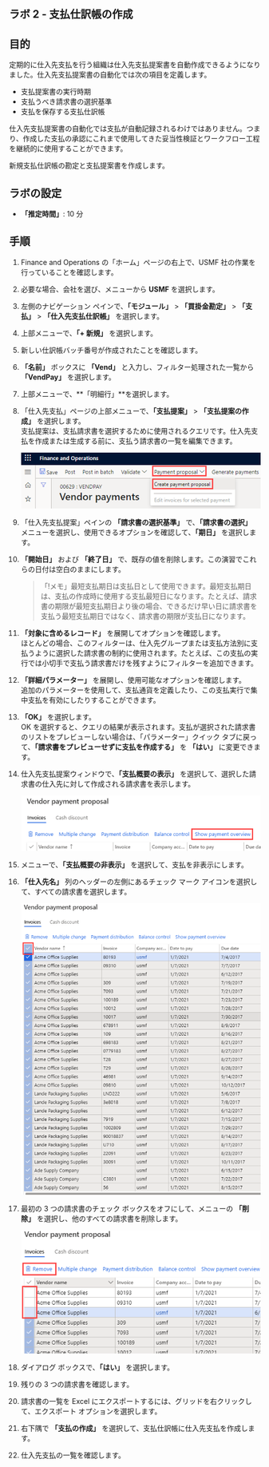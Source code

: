 ﻿---
lab:
    title: 'ラボ 2: 支払仕訳帳の作成'
    module: 'モジュール 2: Microsoft Dynamics 365 Finance の基礎を学ぶ'
---

## ラボ 2 - 支払仕訳帳の作成

## 目的

定期的に仕入先支払を行う組織は仕入先支払提案書を自動作成できるようになりました。仕入先支払提案書の自動化では次の項目を定義します。

- 支払提案書の実行時期
- 支払うべき請求書の選択基準
- 支払を保存する支払仕訳帳

仕入先支払提案書の自動化では支払が自動記録されるわけではありません。つまり、作成した支払の承認にこれまで使用してきた妥当性検証とワークフロー工程を継続的に使用することができます。

新規支払仕訳帳の勘定と支払提案書を作成します。

## ラボの設定

   - **「推定時間」**: 10 分

## 手順

1. Finance and Operations の「ホーム」ページの右上で、USMF 社の作業を行っていることを確認します。

1. 必要な場合、会社を選び、メニューから **USMF** を選択します。

1. 左側のナビゲーション ペインで、**「モジュール」** > **「買掛金勘定」** > **「支払」** > **「仕入先支払仕訳帳」** を選択します。

1. 上部メニューで、**「+ 新規」** を選択します。

1. 新しい仕訳帳バッチ番号が作成されたことを確認します。

1. **「名前」** ボックスに **「Vend」** と入力し、フィルター処理された一覧から **「VendPay」** を選択します。

1. 上部メニューで、**「明細行」**を選択します。

1. 「仕入先支払」ページの上部メニューで、**「支払提案」** > **「支払提案の作成」** を選択します。  
    支払提案は、支払請求書を選択するために使用されるクエリです。仕入先支払を作成または生成する前に、支払う請求書の一覧を編集できます。

    ![支払提案と支払提案の作成が強調表示された「仕入先支払」ページを表示したスクリーンショット](./media/lp2-m4-vendor-payment-proposal.png)

1. 「仕入先支払提案」ペインの **「請求書の選択基準」** で、**「請求書の選択」** メニューを選択し、使用できるオプションを確認して、**「期日」** を選択します。

1. **「開始日」** および **「終了日」** で、既存の値を削除します。この演習でこれらの日付は空白のままにします。

    >「!メモ」最短支払期日は支払日として使用できます。最短支払期日は、支払の作成時に使用する支払最短日になります。たとえば、請求書の期限が最短支払期日より後の場合、できるだけ早い日に請求書を支払う最短支払期日ではなく、請求書の期限が支払日になります。

1. **「対象に含めるレコード」** を展開してオプションを確認します。  
    ほとんどの場合、このフィルターは、仕入先グループまたは支払方法別に支払うように選択した請求書の制約に使用されます。たとえば、この支払の実行では小切手で支払う請求書だけを残すようにフィルターを追加できます。

1. **「詳細パラメーター」** を展開し、使用可能なオプションを確認します。  
    追加のパラメーターを使用して、支払通貨を定義したり、この支払実行で集中支払を有効にしたりすることができます。

1. **「OK」** を選択します。  
    OK を選択すると、クエリの結果が表示されます。支払が選択された請求書のリストをプレビューしない場合は、「パラメーター」クイック タブに戻って、**「請求書をプレビューせずに支払を作成する」** を **「はい」** に変更できます。

1. 仕入先支払提案ウィンドウで、**「支払概要の表示」** を選択して、選択した請求書の仕入先に対して作成される請求書を表示します。

    ![支払概要の表示メニューが強調表示された仕入先支払提案を表示したスクリーンショット](./media/lp2-m4-vendor-payment-proposal-complete-query.png)

1. メニューで、**「支払概要の非表示」** を選択して、支払を非表示にします。

1. **「仕入先名」** 列のヘッダーの左側にあるチェック マーク アイコンを選択して、すべての請求書を選択します。

    ![すべての請求書の選択を表示しているスクリーンショット](./media/lp2-m4-vendor-payment-proposal-select-all.png)

1. 最初の 3 つの請求書のチェック ボックスをオフにして、メニューの **「削除」** を選択し、他のすべての請求書を削除します。

    ![「仕入先支払提案書」ページに選択した品目と削除メニューのオプションが強調表示されているスクリーンショット](./media/lp2-m4-vendor-payment-proposal-remove-selected-invoices.png)

1. ダイアログ ボックスで、**「はい」** を選択します。

1. 残りの 3 つの請求書を確認します。

1. 請求書の一覧を Excel にエクスポートするには、グリッドを右クリックして、エクスポート オプションを選択します。

1. 右下隅で **「支払の作成」** を選択して、支払仕訳帳に仕入先支払を作成します。

1. 仕入先支払の一覧を確認します。

